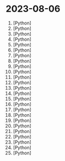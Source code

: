# 2023-08-06

1. [](https://github.comundefined "The official repo of Qwen-7B (通义千问-7B) chat & pretrained large language model proposed by Alibaba Cloud.") [Python]
2. [](https://github.comundefined "Audiocraft is a library for audio processing and generation with deep learning. It features the state-of-the-art EnCodec audio compressor / tokenizer, along with MusicGen, a simple and controllable music generation LM with textual and melodic conditioning.") [Python]
3. [](https://github.comundefined "Sweep is an AI junior developer") [Python]
4. [](https://github.comundefined "Multi agent system for AI-driven software development. convert natural language requirements into working software.") [Python]
5. [](https://github.comundefined "A collective list of free APIs") [Python]
6. [](https://github.comundefined "The official GitHub page for the survey paper A Survey of Large Language Models.") [Python]
7. [](https://github.comundefined "🆓免费的 ChatGPT 镜像网站列表，持续更新。List of free ChatGPT mirror sites, continuously updated.") [Python]
8. [](https://github.comundefined "Replace OpenAI GPT with another LLM in your app by changing a single line of code. Xinference gives you the freedom to use any LLM you need. With Xinference, you're empowered to run inference with any open-source language models, speech recognition models, and multimodal models, whether in the cloud, on-premises, or even on your laptop.") [Python]
9. [](https://github.comundefined "An open platform for training, serving, and evaluating large language model for tool learning.") [Python]
10. [](https://github.comundefined "All Algorithms implemented in Python") [Python]
11. [](https://github.comundefined "SkyPilot: Run LLMs, AI, and Batch jobs on any cloud. Get maximum savings, highest GPU availability, and managed execution—all with a simple interface.") [Python]
12. [](https://github.comundefined "Fast and memory-efficient exact attention") [Python]
13. [](https://github.comundefined "The Web framework for perfectionists with deadlines.") [Python]
14. [](https://github.comundefined "Gorilla: An API store for LLMs") [Python]
15. [](https://github.comundefined "Ongoing research training transformer models at scale") [Python]
16. [](https://github.comundefined "A generative AI extension for JupyterLab") [Python]
17. [](https://github.comundefined "中文 LLaMA-2 & Alpaca-2 大模型二期项目 (Chinese LLaMA-2 & Alpaca-2 LLMs)") [Python]
18. [](https://github.comundefined "A collaboration friendly studio for NeRFs") [Python]
19. [](https://github.comundefined "Code for the API of Codecov") [Python]
20. [](https://github.comundefined "The easy-to-use and developer-friendly enterprise CMS powered by Django") [Python]
21. [](https://github.comundefined "<⚡️> SuperAGI - A dev-first open source autonomous AI agent framework. Enabling developers to build, manage & run useful autonomous agents quickly and reliably.") [Python]
22. [](https://github.comundefined "GPT based autonomous agent that does online comprehensive research on any given topic") [Python]
23. [](https://github.comundefined "🍰 Desktop utility to download images/videos/music/text from various websites, and more.") [Python]
24. [](https://github.comundefined "An open-source framework for training large multimodal models.") [Python]
25. [](https://github.comundefined "AWS zero to hero repo for devops engineers to learn AWS in 30 Days. This repo includes projects, presentations, interview questions and real time examples.") [Python]
